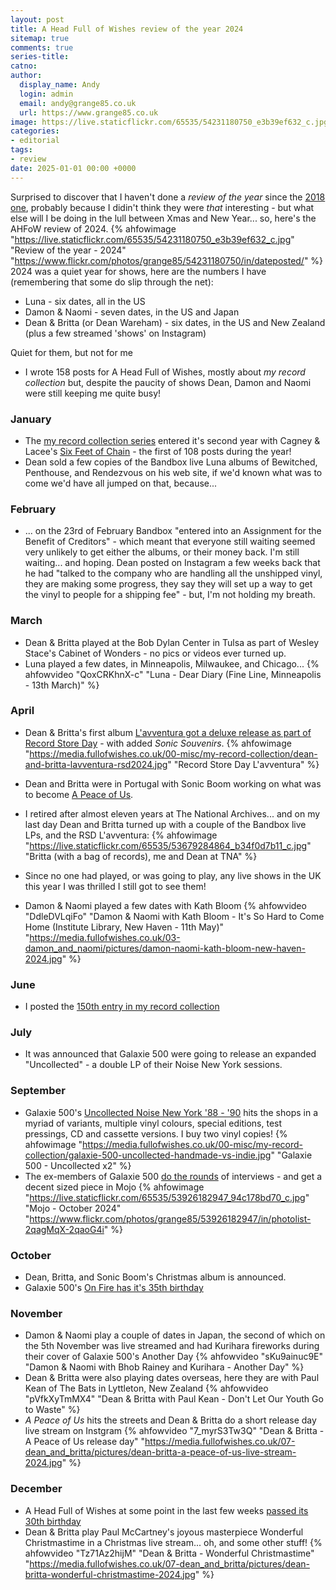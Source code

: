 ```yaml
---
layout: post
title: A Head Full of Wishes review of the year 2024
sitemap: true
comments: true
series-title:
catno:
author:
  display_name: Andy
  login: admin
  email: andy@grange85.co.uk
  url: https://www.grange85.co.uk
image: https://live.staticflickr.com/65535/54231180750_e3b39ef632_c.jpg
categories:
- editorial
tags:
- review
date: 2025-01-01 00:00 +0000
---
```

Surprised to discover that I haven't done a _review of the year_ since the [2018 one](/2019/01/01/review-of-the-year-2018/), probably because I didin't think they were _that_ interesting - but what else will I be doing in the lull between Xmas and New Year... so, here's the AHFoW review of 2024.
{% ahfowimage "https://live.staticflickr.com/65535/54231180750_e3b39ef632_c.jpg" "Review of the year - 2024" "https://www.flickr.com/photos/grange85/54231180750/in/dateposted/" %}
2024 was a quiet year for shows, here are the numbers I have (remembering that some do slip through the net):
 - Luna - six dates, all in the US
 - Damon & Naomi - seven dates, in the US and Japan
 - Dean & Britta (or Dean Wareham) - six dates, in the US and New Zealand (plus a few streamed 'shows' on Instagram)

Quiet for them, but not for me
 - I wrote 158 posts for A Head Full of Wishes, mostly about _my record collection_ but, despite the paucity of shows Dean, Damon and Naomi were still keeping me quite busy!

### January
 - The [my record collection series](/category/my-record-collection/) entered it's second year with Cagney & Lacee's [Six Feet of Chain](/2024/01/04/my-record-collection-098-cagney-lacee-six-feet-of-chain/) - the first of 108 posts during the year!
 - Dean sold a few copies of the Bandbox live Luna albums of Bewitched, Penthouse, and Rendezvous on his web site, if we'd known what was to come we'd have all jumped on that, because...

### February
 - ... on the 23rd of February Bandbox "entered into an Assignment for the Benefit of Creditors" - which meant that everyone still waiting seemed very unlikely to get either the albums, or their money back. I'm still waiting... and hoping. Dean posted on Instagram a few weeks back that he had "talked to the company who are handling all the unshipped vinyl, they are making some progress, they say they will set up a way to get the vinyl to people for a shipping fee" - but, I'm not holding my breath.

### March
 - Dean & Britta played at the Bob Dylan Center in Tulsa as part of Wesley Stace's Cabinet of Wonders - no pics or videos ever turned up.
 - Luna played a few dates, in Minneapolis, Milwaukee, and Chicago...
{% ahfowvideo "QoxCRKhnX-c" "Luna - Dear Diary (Fine Line, Minneapolis - 13th March)" %}

### April
 - Dean & Britta's first album [L'avventura got a deluxe release as part of Record Store Day](/2024/04/25/my-record-collection-recent-acquisition-16-dean-britta-l-avventura-rsd-2024/) - with added _Sonic Souvenirs_.
{% ahfowimage "https://media.fullofwishes.co.uk/00-misc/my-record-collection/dean-and-britta-lavventura-rsd2024.jpg" "Record Store Day L'avventura" %}

 - Dean and Britta were in Portugal with Sonic Boom working on what was to become [A Peace of Us](/2024/12/02/my-record-collection-r11-dean-britta-sonic-boom-a-peace-of-us/).
 - I retired after almost eleven years at The National Archives... and on my last day Dean and Britta turned up with a couple of the Bandbox live LPs, and the RSD L'avventura:
{% ahfowimage "https://live.staticflickr.com/65535/53679284864_b34f0d7b11_c.jpg" "Britta (with a bag of records), me and Dean at TNA" %}
 - Since no one had played, or was going to play, any live shows in the UK this year I was thrilled I still got to see them!
 - Damon & Naomi played a few dates with Kath Bloom
{% ahfowvideo "DdleDVLqiFo" "Damon & Naomi with Kath Bloom - It's So Hard to Come Home (Institute Library, New Haven - 11th May)" "https://media.fullofwishes.co.uk/03-damon_and_naomi/pictures/damon-naomi-kath-bloom-new-haven-2024.jpg" %}

### June
 - I posted the [150th entry in my record collection](/2024/06/10/my-record-collection-143-the-pastels-worlds-of-possibility-cds/)

### July
 - It was announced that Galaxie 500 were going to release an expanded "Uncollected" - a double LP of their Noise New York sessions.

### September
 - Galaxie 500's [Uncollected Noise New York '88 - '90](/2024/10/08/my-record-collection-recent-acquisition-09-and-10-galaxie-500-uncollected-noise-new-york-88-90/) hits the shops in a myriad of variants, multiple vinyl colours, special editions, test pressings, CD and cassette versions. I buy two vinyl copies!
{% ahfowimage "https://media.fullofwishes.co.uk/00-misc/my-record-collection/galaxie-500-uncollected-handmade-vs-indie.jpg" "Galaxie 500 - Uncollected x2" %}
 - The ex-members of Galaxie 500 [do the rounds](/2024/10/08/more-galaxie-500-uncollected-interviews/) of interviews - and get a decent sized piece in Mojo
{% ahfowimage "https://live.staticflickr.com/65535/53926182947_94c178bd70_c.jpg" "Mojo - October 2024" "https://www.flickr.com/photos/grange85/53926182947/in/photolist-2qagMqX-2qaoG4i" %}

### October
 - Dean, Britta, and Sonic Boom's Christmas album is announced.
 - Galaxie 500's [On Fire has it's 35th birthday](/2024/10/23/happy-35th-birthday-to-galaxie-500-s-on-fire/)

### November
 - Damon & Naomi play a couple of dates in Japan, the second of which on the 5th November was live streamed and had Kurihara fireworks during their cover of Galaxie 500's Another Day
{% ahfowvideo "sKu9ainuc9E" "Damon & Naomi with Bhob Rainey and Kurihara - Another Day" %}
 - Dean & Britta were also playing dates overseas, here they are with Paul Kean of The Bats in Lyttleton, New Zealand
{% ahfowvideo "pVfkXyTmMX4" "Dean & Britta with Paul Kean - Don't Let Our Youth Go to Waste" %}
 - _A Peace of Us_ hits the streets and Dean & Britta do a short release day live stream on Instgram
{% ahfowvideo "7_myrS3Tw3Q" "Dean & Britta - A Peace of Us release day" "https://media.fullofwishes.co.uk/07-dean_and_britta/pictures/dean-britta-a-peace-of-us-live-stream-2024.jpg" %}

### December
 - A Head Full of Wishes at some point in the last few weeks [passed its 30th birthday](/2024/12/19/happy-30th-birthday-to-a-head-full-of-wishes/)
 - Dean & Britta play Paul McCartney's joyous masterpiece Wonderful Christmastime in a Christmas live stream... oh, and some other stuff!
{% ahfowvideo "Tz71Az2hijM" "Dean & Britta - Wonderful Christmastime" "https://media.fullofwishes.co.uk/07-dean_and_britta/pictures/dean-britta-wonderful-christmastime-2024.jpg" %}


